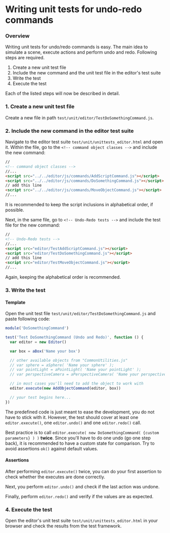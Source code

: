 # Writing unit tests for undo-redo commands

### Overview

Writing unit tests for undo/redo commands is easy.
The main idea to simulate a scene, execute actions and perform undo and redo.
Following steps are required.

1. Create a new unit test file
2. Include the new command and the unit test file in the editor's test suite
3. Write the test
4. Execute the test

Each of the listed steps will now be described in detail.

### 1. Create a new unit test file

Create a new file in path `test/unit/editor/TestDoSomethingCommand.js`.

### 2. Include the new command in the editor test suite

Navigate to the editor test suite `test/unit/unittests_editor.html` and open it.
Within the file, go to the `<!-- command object classes -->` and include the new command:

```html
//
<!-- command object classes -->
//...
<script src="../../editor/js/commands/AddScriptCommand.js"></script>
<script src="../../editor/js/commands/DoSomethingCommand.js"></script>
// add this line
<script src="../../editor/js/commands/MoveObjectCommand.js"></script>
//...
```

It is recommended to keep the script inclusions in alphabetical order, if possible.

Next, in the same file, go to `<!-- Undo-Redo tests -->` and include the test file for the new command:

```html
//
<!-- Undo-Redo tests -->
//...
<script src="editor/TestAddScriptCommand.js"></script>
<script src="editor/TestDoSomethingCommand.js"></script>
// add this line
<script src="editor/TestMoveObjectCommand.js"></script>
//...
```

Again, keeping the alphabetical order is recommended.

### 3. Write the test

#### Template

Open the unit test file `test/unit/editor/TestDoSomethingCommand.js` and paste following code:

```javascript
module('DoSomethingCommand')

test('Test DoSomethingCommand (Undo and Redo)', function () {
  var editor = new Editor()

  var box = aBox('Name your box')

  // other available objects from "CommonUtilities.js"
  // var sphere = aSphere( 'Name your sphere' );
  // var pointLight = aPointLight( 'Name your pointLight' );
  // var perspectiveCamera = aPerspectiveCamera( 'Name your perspectiveCamera' );

  // in most cases you'll need to add the object to work with
  editor.execute(new AddObjectCommand(editor, box))

  // your test begins here...
})
```

The predefined code is just meant to ease the development, you do not have to stick with it.
However, the test should cover at least one `editor.execute()`, one `editor.undo()` and one `editor.redo()` call.

Best practice is to call `editor.execute( new DoSomethingCommand( {custom parameters} ) )` **twice**. Since you'll have to do one undo (go one step back), it is recommended to have a custom state for comparison. Try to avoid assertions `ok()` against default values.

#### Assertions

After performing `editor.execute()` twice, you can do your first assertion to check whether the executes are done correctly.

Next, you perform `editor.undo()` and check if the last action was undone.

Finally, perform `editor.redo()` and verify if the values are as expected.

### 4. Execute the test

Open the editor's unit test suite `test/unit/unittests_editor.html` in your browser and check the results from the test framework.
